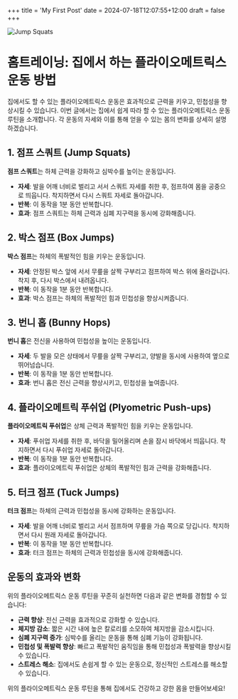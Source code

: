 +++
title = 'My First Post'
date = 2024-07-18T12:07:55+12:00
draft = false
+++

![Jump Squats](/images/running-4782722_1280.jpg)

# 홈트레이닝: 집에서 하는 플라이오메트릭스 운동 방법

집에서도 할 수 있는 플라이오메트릭스 운동은 효과적으로 근력을 키우고, 민첩성을 향상시킬 수 있습니다. 이번 글에서는 집에서 쉽게 따라 할 수 있는 플라이오메트릭스 운동 루틴을 소개합니다. 각 운동의 자세와 이를 통해 얻을 수 있는 몸의 변화를 상세히 설명하겠습니다.

## 1. 점프 스쿼트 (Jump Squats)

**점프 스쿼트**는 하체 근력을 강화하고 심박수를 높이는 운동입니다.

- **자세**: 발을 어깨 너비로 벌리고 서서 스쿼트 자세를 취한 후, 점프하여 몸을 공중으로 띄웁니다. 착지하면서 다시 스쿼트 자세로 돌아갑니다.
- **반복**: 이 동작을 1분 동안 반복합니다.
- **효과**: 점프 스쿼트는 하체 근력과 심폐 지구력을 동시에 강화해줍니다.

## 2. 박스 점프 (Box Jumps)

**박스 점프**는 하체의 폭발적인 힘을 키우는 운동입니다.

- **자세**: 안정된 박스 앞에 서서 무릎을 살짝 구부리고 점프하여 박스 위에 올라갑니다. 착지 후, 다시 박스에서 내려옵니다.
- **반복**: 이 동작을 1분 동안 반복합니다.
- **효과**: 박스 점프는 하체의 폭발적인 힘과 민첩성을 향상시켜줍니다.

## 3. 번니 홉 (Bunny Hops)

**번니 홉**은 전신을 사용하여 민첩성을 높이는 운동입니다.

- **자세**: 두 발을 모은 상태에서 무릎을 살짝 구부리고, 양발을 동시에 사용하여 옆으로 뛰어넘습니다.
- **반복**: 이 동작을 1분 동안 반복합니다.
- **효과**: 번니 홉은 전신 근력을 향상시키고, 민첩성을 높여줍니다.

## 4. 플라이오메트릭 푸쉬업 (Plyometric Push-ups)

**플라이오메트릭 푸쉬업**은 상체 근력과 폭발적인 힘을 키우는 운동입니다.

- **자세**: 푸쉬업 자세를 취한 후, 바닥을 밀어올리며 손을 잠시 바닥에서 띄웁니다. 착지하면서 다시 푸쉬업 자세로 돌아갑니다.
- **반복**: 이 동작을 1분 동안 반복합니다.
- **효과**: 플라이오메트릭 푸쉬업은 상체의 폭발적인 힘과 근력을 강화해줍니다.

## 5. 터크 점프 (Tuck Jumps)

**터크 점프**는 하체의 근력과 민첩성을 동시에 강화하는 운동입니다.

- **자세**: 발을 어깨 너비로 벌리고 서서 점프하며 무릎을 가슴 쪽으로 당깁니다. 착지하면서 다시 원래 자세로 돌아갑니다.
- **반복**: 이 동작을 1분 동안 반복합니다.
- **효과**: 터크 점프는 하체의 근력과 민첩성을 동시에 강화해줍니다.

## 운동의 효과와 변화

위의 플라이오메트릭스 운동 루틴을 꾸준히 실천하면 다음과 같은 변화를 경험할 수 있습니다:

- **근력 향상**: 전신 근력을 효과적으로 강화할 수 있습니다.
- **체지방 감소**: 짧은 시간 내에 높은 칼로리를 소모하여 체지방을 감소시킵니다.
- **심폐 지구력 증가**: 심박수를 올리는 운동을 통해 심폐 기능이 강화됩니다.
- **민첩성 및 폭발력 향상**: 빠르고 폭발적인 움직임을 통해 민첩성과 폭발력을 향상시킬 수 있습니다.
- **스트레스 해소**: 집에서도 손쉽게 할 수 있는 운동으로, 정신적인 스트레스를 해소할 수 있습니다.

위의 플라이오메트릭스 운동 루틴을 통해 집에서도 건강하고 강한 몸을 만들어보세요!
